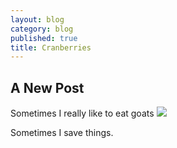 ```yaml
---
layout: blog
category: blog
published: true
title: Cranberries
---
```



## A New Post

Sometimes I really like to eat goats ![]({{site.baseurl}}/media/nYPmEDn.png)

Sometimes I save things.
